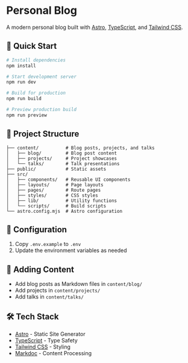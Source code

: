 # Personal Blog

A modern personal blog built with [Astro](https://astro.build), [TypeScript](https://www.typescriptlang.org/), and [Tailwind CSS](https://tailwindcss.com/).

## 🚀 Quick Start

```bash
# Install dependencies
npm install

# Start development server
npm run dev

# Build for production
npm run build

# Preview production build
npm run preview
```

## 📁 Project Structure

```
├── content/          # Blog posts, projects, and talks
│   ├── blog/         # Blog post content
│   ├── projects/     # Project showcases
│   └── talks/        # Talk presentations
├── public/           # Static assets
├── src/
│   ├── components/   # Reusable UI components
│   ├── layouts/      # Page layouts
│   ├── pages/        # Route pages
│   ├── styles/       # CSS styles
│   ├── lib/          # Utility functions
│   └── scripts/      # Build scripts
└── astro.config.mjs  # Astro configuration
```

## 🔧 Configuration

1. Copy `.env.example` to `.env`
2. Update the environment variables as needed

## 📝 Adding Content

- Add blog posts as Markdown files in `content/blog/`
- Add projects in `content/projects/`
- Add talks in `content/talks/`

## 🛠️ Tech Stack

- [Astro](https://astro.build) - Static Site Generator
- [TypeScript](https://www.typescriptlang.org/) - Type Safety
- [Tailwind CSS](https://tailwindcss.com/) - Styling
- [Markdoc](https://markdoc.dev/) - Content Processing